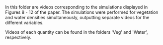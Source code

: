 In this folder are videos corresponding to the simulations displayed in Figures 8 - 12 of the paper.
The simulations were performed for vegetation and water densities simultaneously, outputting separate videos for the different variables.

Videos of each quantity can be found in the folders 'Veg' and 'Water', respectively.
